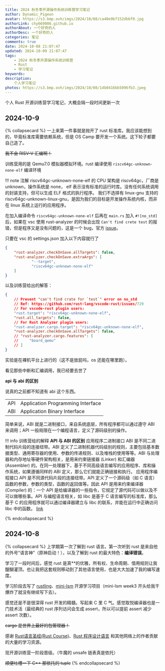 ```yaml
---
title: 2024 秋冬季开源操作系统训练营学习笔记
author: Dynamic_Pigeon
avatar: https://s3.bmp.ovh/imgs/2024/10/08/ca40e9bf152dbbf0.jpg
authorLink: chy669086.github.io
authorAbout: 一个好奇的人
authorDesc: 一个好奇的人
categories: 笔记
comments: true
date: 2024-10-08 21:07:47
updated: 2024-10-09 21:07:47
tags:
    - 2024 秋冬季开源操作系统训练营
    - Rust
    - 学习笔记
keywords:
description:
    个人学习笔记
photos: https://s3.bmp.ovh/imgs/2024/10/08/14b0416bb5096fb3.jpeg
---
```

个人 Rust 开源训练营学习笔记，大概会隔一段时间更新一次

## 2024-10-9

{% collapsecard  %}
一上来第一件事就是抛开了 rust 标准库。我应该能想到的，毕竟标准库需要依赖系统，但是 OS Camp 要开发一个系统。这下轮子都要自己造了。

~~我不会 RISV-V 汇编啊！~~

训练营用的是 Qemu7.0 模拟器模拟环境。rust 编译使用 `riscv64gc-unknown-none-elf` 编译环境

!!! note 注解
    riscv64gc-unknown-none-elf 的 CPU 架构是 riscv64gc，厂商是 unknown，操作系统是 none， elf 表示没有标准的运行时库。没有任何系统调用的封装支持，但可以生成 ELF 格式的执行程序。 我们不选择有 linux-gnu 支持的 riscv64gc-unknown-linux-gnu，是因为我们的目标是开发操作系统内核，而非在 linux 系统上运行的应用程序。

在加入编译命令 `riscv64gc-unknown-none-elf` 后再在 `main.rs` 加入 `#![no_std]` 后，如果在 vsc 使用 rust-analyzer 的时候会出现 `Can't find crete test`  的报错，但是程序又是没有问题的，这是一个 bug，官方 [issue](https://github.com/rust-lang/vscode-rust/issues/729)。

只要在 vsc 的 settings.json 加入以下内容就行了

```json
{
    "rust-analyzer.checkOnSave.allTargets": false,
    "rust-analyzer.checkOnSave.extraArgs": [
            "--target",
            "riscv64gc-unknown-none-elf"
    ]
}
```

以及训练营给出的解答：

```json
{
    // Prevent "can't find crate for `test`" error on no_std
    // Ref: https://github.com/rust-lang/vscode-rust/issues/729
    // For vscode-rust plugin users:
    "rust.target": "riscv64gc-unknown-none-elf",
    "rust.all_targets": false,
    // For Rust Analyzer plugin users:
    "rust-analyzer.cargo.target": "riscv64gc-unknown-none-elf",
    "rust-analyzer.checkOnSave.allTargets": false,
    // "rust-analyzer.cargo.features": [
    //     "board_qemu"
    // ]
}
```

实验是在裸机平台上进行的（这不是放屁吗，os 还能在哪里跑）。

看见那些中断和汇编调用，我已经要去世了

**api 与 abi 的区别**

说真的之前都不知道有 abi 这个东西。

|||
|-|-|
|API|Application Programming Interface|
|ABI| Application Binary Interface|

简单来说，ABI 就是二进制接口，来自系统底层，所有程序都可以通过遵守 ABI 来调用；API 一般局限在一个编程语言，定义了源码级别的操作。

!!! info 训练营给的解释
    **API 与 ABI 的区别**
    应用程序二进制接口 ABI 是不同二进制代码片段的连接纽带。ABI 定义了二进制机器代码级别的规则，主要包括基本数据类型、通用寄存器的使用、参数的传递规则、以及堆栈的使用等等。ABI 与处理器和内存地址等硬件架构相关，是用来约束链接器 (Linker) 和汇编器 (Assembler) 的。在同一处理器下，基于不同高级语言编写的应用程序、库和操作系统，如果遵循同样的 ABI 定义，那么它们就能正确链接和执行。
    应用程序编程接口 API 是不同源代码片段的连接纽带。API 定义了一个源码级（如 C 语言）函数的参数，参数的类型，函数的返回值等。因此 API 是用来约束编译器 (Compiler) 的：一个 API 是给编译器的一些指令，它规定了源代码可以做以及不可以做哪些事。API 与编程语言相关，如 libc 是基于 C 语言编写的标准库，那么基于 C 的应用程序就可以通过编译器建立与 libc 的联系，并能在运行中正确访问 libc 中的函数。
    [link](https://rcore-os.cn/rCore-Tutorial-Book-v3/chapter0/2os-interface.html#apiabi)

{% endcollapsecard %}


## 2024-10-8

{% collapsecard %}
上学期第一次了解到 rust 语言。第一次听到 rust 是来自他的外号“语言神”（原神启动！），以及了解到 rust 的最大特色：**编译错误**。

学习了一段时间后，感觉 rust 是真\*\*的优雅，所有权、生命周期、借用规则让我醍醐灌顶。也让我把这套规则移动到了其他语言使用，也是大大加速了我的编写速度。

学习阶段去写了 [rustling](https://github.com/rust-lang/rustlings)、[mini-lsm](https://github.com/skyzh/mini-lsm) 开源学习项目（mini-lsm week3 开头给我干爆炸了就没有继续写下去）。

感觉还是不是很深得 rust 开发的精髓。写起来 C 里 C 气。感觉取悦编译器也是一门技术活（最经典的 rust 序列访问会生成 assert，所以可以提前 assert 减少 assert 次数）。

~~cargo 是世界上最好的包管理器！~~

感谢 [Rust语言圣经(Rust Course)](https://course.rs/about-book.html)、[Rust 程序设计语言](https://www.rustwiki.org.cn/zh-CN/book/) 和其他网络上的作者贡献的大量的学习资源。

现开源训练营一阶段晋级。（牛魔的 unsafe 链表真是依托）

~~顺便吐槽一下 C++ 那依托的 tuple~~
{% endcollapsecard %}
